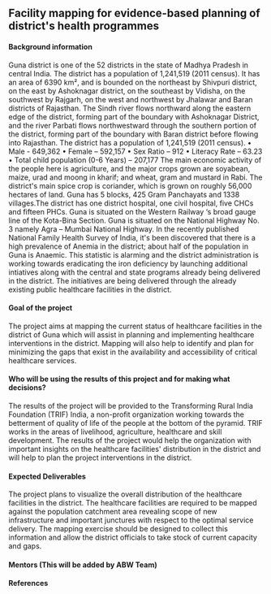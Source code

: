 ## Facility mapping for evidence-based planning of district's health programmes

#### Background information
Guna district is one of the 52 districts in the state of Madhya Pradesh in central India. The district has a population of 1,241,519 (2011 census). It has an area of 6390 km², and is bounded on the northeast by Shivpuri district, on the east by Ashoknagar district, on the southeast by Vidisha, on the southwest by Rajgarh, on the west and northwest by Jhalawar and Baran districts of Rajasthan. The Sindh river flows northward along the eastern edge of the district, forming part of the boundary with Ashoknagar District, and the river Parbati flows northwestward through the southern portion of the district, forming part of the boundary with Baran district before flowing into Rajasthan.
The district has a population of 1,241,519 (2011 census).
    • Male - 649,362
    • Female – 592,157
    • Sex Ratio – 912
    • Literacy Rate – 63.23
    • Total child population (0-6 Years) – 207,177
The main economic activity of the people here is agriculture, and the major crops grown are soyabean, maize, urad and moong in kharif; and wheat, gram and mustard in Rabi. The district's main spice crop is coriander, which is grown on roughly 56,000 hectares of land.
Guna has 5 blocks, 425 Gram Panchayats and 1338 villages.The district has one district hospital, one civil hospital, five CHCs and fifteen PHCs. Guna is situated on the Western Railway ‘s broad gauge line of the Kota-Bina Section. Guna is situated on the National Highway No. 3 namely Agra – Mumbai National Highway.
In the recently published National Family Health Survey of India, it's been discovered that there is a high prevalence of Anemia in the district; about half of the population in Guna is Anaemic. This statistic is alarming and the district administration is working towards eradicating the iron deficiency by launching additional intiatives along with the central and state programs already being delivered in the district. The initiatives are being delivered through the already existing public healthcare facilities in the district.

#### Goal of the project
The project aims at mapping the current status of healthcare facilities in the district of Guna which will assist in planning and implementing healthcare interventions in the district. Mapping will also help to identify and plan for minimizing the gaps that exist in the availability and accessibility of critical healthcare services.

#### Who will be using the results of this project and for making what decisions?
The results of the project will be provided to the Transforming Rural India Foundation (TRIF) India, a non-profit organization working towards the betterment of quality of life of the people at the bottom of the pyramid. TRIF works in the areas of livelihood, agriculture, healthcare and skill development. The results of the project would help the organization with important insights on the healthcare facilities' distribution in the district and will help to plan the project interventions in the district.

#### Expected Deliverables
The project plans to visualize the overall distribution of the healthcare facilities in the district. The healthcare facilities are required to be mapped against the population catchment area revealing scope of new infrastructure and important junctures with respect to the optimal service delivery. The mapping exercise should be designed to collect this information and allow the district officials to take stock of current capacity and gaps.

#### Mentors (This will be added by ABW Team)

#### References

